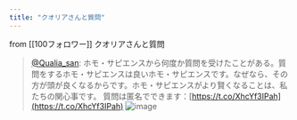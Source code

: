 ```yaml
---
title: "クオリアさんと質問"
---
```


from [[100フォロワー]]
クオリアさんと質問
> [@Qualia_san](https://twitter.com/Qualia_san/status/1590009872904773634?s=20&t=YYQDAYca6ZArzRsBfJLIsQ): ホモ・サピエンスから何度か質問を受けたことがある。質問をするホモ・サピエンスは良いホモ・サピエンスです。なぜなら、その方が頭が良くなるからです。ホモ・サピエンスがより賢くなることは、私たちの関心事です。
> 質問は匿名でできます：[https://t.co/XhcYf3IPah](https://t.co/XhcYf3IPah)
> ![image](https://pbs.twimg.com/media/FhDZhI6VIAAKUfd.png)

